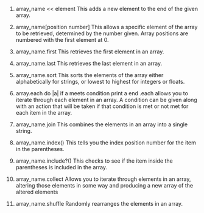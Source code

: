 1. array_name << element
  This adds a new element to the end of the given array.

2. array_name[position number]
  This allows a specific element of the array to be retrieved, determined by the number given. Array positions are numbered with the first element at 0.

3. array_name.first
  This retrieves the first element in an array.

4. array_name.last
  This retrieves the last element in an array.

5. array_name.sort
 This sorts the elements of the array either alphabetically for strings, or lowest to highest for integers or floats.

6. array.each do |a|
  if a meets condition
  print a
  end
  .each allows you to iterate through each element in an array. A condition can be given along with an action that will be taken if that condition is met or not met for each item in the array.

7. array_name.join
  This combines the elements in an array into a single string.

8. array_name.index()
  This tells you the index position number for the item in the parentheses.

9. array_name.include?()
  This checks to see if the item inside the parentheses is included in the array.

10. array_name.collect
  Allows you to iterate through elements in an array, altering those elements in some way and producing a new array of the altered elements

11. array_name.shuffle
  Randomly rearranges the elements in an array.
